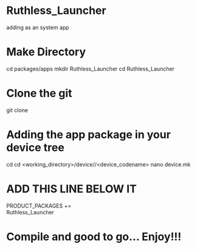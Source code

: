 # Ruthless_Launcher

adding as an system app

# Make Directory

cd packages/apps
mkdir Ruthless_Launcher
cd Ruthless_Launcher

# Clone the git

git clone  

# Adding the app package in your device tree

cd
cd <working_directory>/device/<manufacturer>/<device_codename>
nano device.mk
 
# ADD THIS LINE BELOW IT 

PRODUCT_PACKAGES += \
  Ruthless_Launcher

# Compile and good to go... Enjoy!!!
